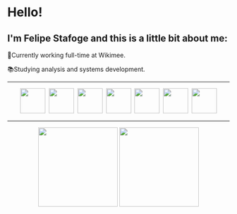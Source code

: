 <h1>
 Hello!
</h1>
<h2>I'm Felipe Stafoge and this is a little bit about me:</h2>
<p>
  💼Currently working full-time at Wikimee.
</p>
<p>
 📚Studying analysis and systems development.
</p>
<hr>
<div style="display: inline_block" align="center">
  <img height="57" src="https://cdn.jsdelivr.net/gh/devicons/devicon/icons/react/react-original.svg">&nbsp;
  <img height="57" src="https://cdn.jsdelivr.net/gh/devicons/devicon/icons/typescript/typescript-original.svg">&nbsp;
  <img height="57" src="https://cdn.jsdelivr.net/gh/devicons/devicon/icons/javascript/javascript-original.svg">&nbsp;
  <img height="57" src="https://cdn.jsdelivr.net/gh/devicons/devicon/icons/python/python-original.svg">&nbsp;
  <img height="57" src="https://cdn.jsdelivr.net/gh/devicons/devicon/icons/html5/html5-original.svg">&nbsp;
  <img height="57" src="https://cdn.jsdelivr.net/gh/devicons/devicon/icons/css3/css3-original.svg">&nbsp;
  <img height="57" src="https://cdn.jsdelivr.net/gh/devicons/devicon/icons/vscode/vscode-original.svg">
</div>

<hr>

<div align="center">
  <img height="180em" src="https://github-readme-stats.vercel.app/api/top-langs/?username=FelipeStafoge&layout=compact&langs_count=6&theme=tokyonight">
  <img height="180em" src="https://github-readme-stats.vercel.app/api?username=FelipeStafoge&show_icons=true&theme=tokyonight&include_all_commits=true&count_private=true">
</div>
